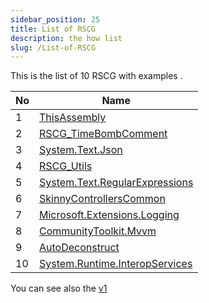 ```yaml
---
sidebar_position: 25
title: List of RSCG
description: the how list
slug: /List-of-RSCG
---
```


This is the list of 10 RSCG with examples .


| No        | Name  | 
| --------- | ----- | 
|1|[ThisAssembly](/docs/ThisAssembly)|
|2|[RSCG_TimeBombComment](/docs/RSCG_TimeBombComment)|
|3|[System.Text.Json](/docs/System.Text.Json)|
|4|[RSCG_Utils](/docs/RSCG_Utils)|
|5|[System.Text.RegularExpressions](/docs/System.Text.RegularExpressions)|
|6|[SkinnyControllersCommon](/docs/SkinnyControllersCommon)|
|7|[Microsoft.Extensions.Logging](/docs/Microsoft.Extensions.Logging)|
|8|[CommunityToolkit.Mvvm](/docs/CommunityToolkit.Mvvm)|
|9|[AutoDeconstruct](/docs/AutoDeconstruct)|
|10|[System.Runtime.InteropServices](/docs/System.Runtime.InteropServices)|

You can see also the [v1](/docs/v1) 